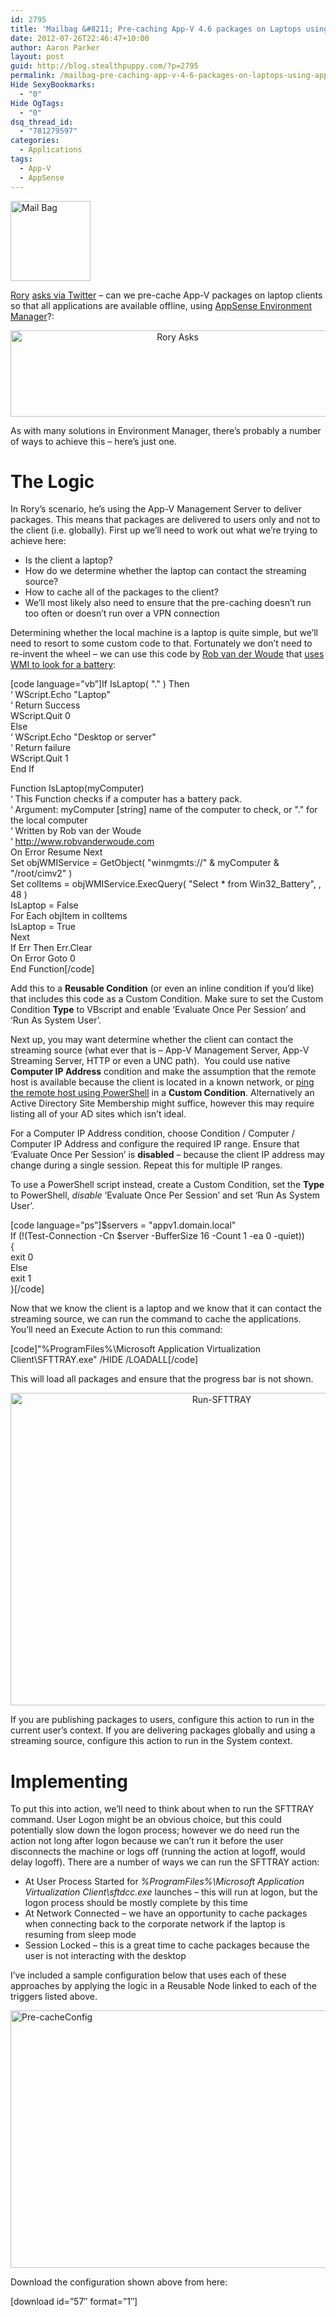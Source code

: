 ```yaml
---
id: 2795
title: 'Mailbag &#8211; Pre-caching App-V 4.6 packages on Laptops using AppSense Environment Manager 8'
date: 2012-07-26T22:46:47+10:00
author: Aaron Parker
layout: post
guid: http://blog.stealthpuppy.com/?p=2795
permalink: /mailbag-pre-caching-app-v-4-6-packages-on-laptops-using-appsense-environment-manager-8/
Hide SexyBookmarks:
  - "0"
Hide OgTags:
  - "0"
dsq_thread_id:
  - "781279597"
categories:
  - Applications
tags:
  - App-V
  - AppSense
---
```

<img class="size-full wp-image-2631 alignnone" title="Mail Bag" src="http://stealthpuppy.com/wp-content/uploads/2012/02/Mail-Bag.png" alt="Mail Bag" width="128" height="128" />

[Rory](https://twitter.com/Rorymon) [asks via Twitter](https://twitter.com/Rorymon/status/228536440403931136) &#8211; can we pre-cache App-V packages on laptop clients so that all applications are available offline, using [AppSense Environment Manager](http://www.appsense.com/policy-and-governance)?:

<p style="text-align: center;">
  <img class="size-full wp-image-2796 aligncenter" title="Rory Asks" src="http://stealthpuppy.com/wp-content/uploads/2012/07/RoryAsks.png" alt="Rory Asks" width="519" height="138" srcset="http://192.168.0.89/wp-content/uploads/2012/07/RoryAsks.png 519w, http://192.168.0.89/wp-content/uploads/2012/07/RoryAsks-150x39.png 150w, http://192.168.0.89/wp-content/uploads/2012/07/RoryAsks-300x79.png 300w" sizes="(max-width: 519px) 100vw, 519px" />
</p>

<p style="text-align: left;">
  As with many solutions in Environment Manager, there&#8217;s probably a number of ways to achieve this &#8211; here&#8217;s just one.
</p>

# The Logic

<p style="text-align: left;">
  In Rory&#8217;s scenario, he&#8217;s using the App-V Management Server to deliver packages. This means that packages are delivered to users only and not to the client (i.e. globally). First up we&#8217;ll need to work out what we&#8217;re trying to achieve here:
</p>

  * Is the client a laptop?
  * How do we determine whether the laptop can contact the streaming source?
  * How to cache all of the packages to the client?
  * We&#8217;ll most likely also need to ensure that the pre-caching doesn&#8217;t run too often or doesn&#8217;t run over a VPN connection

Determining whether the local machine is a laptop is quite simple, but we&#8217;ll need to resort to some custom code to that. Fortunately we don&#8217;t need to re-invent the wheel &#8211; we can use this code by [Rob van der Woude](http://www.robvanderwoude.com/) that [uses WMI to look for a battery](http://www.robvanderwoude.com/vbstech_inventory_laptop.php):

[code language=&#8221;vb&#8221;]If IsLaptop( "." ) Then  
&#8216; WScript.Echo "Laptop"  
&#8216; Return Success  
WScript.Quit 0  
Else  
&#8216; WScript.Echo "Desktop or server"  
&#8216; Return failure  
WScript.Quit 1  
End If

Function IsLaptop(myComputer)  
&#8216; This Function checks if a computer has a battery pack.  
&#8216; Argument: myComputer [string] name of the computer to check, or "." for the local computer  
&#8216; Written by Rob van der Woude  
&#8216; http://www.robvanderwoude.com  
On Error Resume Next  
Set objWMIService = GetObject( "winmgmts://" & myComputer & "/root/cimv2" )  
Set colItems = objWMIService.ExecQuery( "Select * from Win32_Battery", , 48 )  
IsLaptop = False  
For Each objItem in colItems  
IsLaptop = True  
Next  
If Err Then Err.Clear  
On Error Goto 0  
End Function[/code]

Add this to a **Reusable Condition** (or even an inline condition if you&#8217;d like) that includes this code as a Custom Condition. Make sure to set the Custom Condition **Type** to VBscript and enable &#8216;Evaluate Once Per Session&#8217; and &#8216;Run As System User&#8217;.

Next up, you may want determine whether the client can contact the streaming source (what ever that is &#8211; App-V Management Server, App-V Streaming Server, HTTP or even a UNC path).  You could use native **Computer IP Address** condition and make the assumption that the remote host is available because the client is located in a known network, or [ping the remote host using PowerShell](http://blogs.technet.com/b/heyscriptingguy/archive/2012/02/24/use-powershell-to-test-connectivity-on-remote-servers.aspx) in a **Custom Condition**. Alternatively an Active Directory Site Membership might suffice, however this may require listing all of your AD sites which isn&#8217;t ideal.

For a Computer IP Address condition, choose Condition / Computer / Computer IP Address and configure the required IP range. Ensure that &#8216;Evaluate Once Per Session&#8217; is **disabled** &#8211; because the client IP address may change during a single session. Repeat this for multiple IP ranges.

To use a PowerShell script instead, create a Custom Condition, set the **Type** to PowerShell, _disable_ &#8216;Evaluate Once Per Session&#8217; and set &#8216;Run As System User&#8217;.

[code language=&#8221;ps&#8221;]$servers = "appv1.domain.local"  
If (!(Test-Connection -Cn $server -BufferSize 16 -Count 1 -ea 0 -quiet))  
{  
exit 0  
Else  
exit 1  
}[/code]

Now that we know the client is a laptop and we know that it can contact the streaming source, we can run the command to cache the applications. You&#8217;ll need an Execute Action to run this command:

[code]"%ProgramFiles%\Microsoft Application Virtualization Client\SFTTRAY.exe" /HIDE /LOADALL[/code]

This will load all packages and ensure that the progress bar is not shown.

<p align="center">
  <a href="http://stealthpuppy.com/wp-content/uploads/2012/07/Run-SFTTRAY.png"><img style="background-image: none; padding-left: 0px; padding-right: 0px; display: inline; padding-top: 0px; border-width: 0px;" title="Run-SFTTRAY" src="http://stealthpuppy.com/wp-content/uploads/2012/07/Run-SFTTRAY_thumb.png" alt="Run-SFTTRAY" width="660" height="500" border="0" /></a>
</p>

If you are publishing packages to users, configure this action to run in the current user&#8217;s context. If you are delivering packages globally and using a streaming source, configure this action to run in the System context.

# Implementing

To put this into action, we&#8217;ll need to think about when to run the SFTTRAY command. User Logon might be an obvious choice, but this could potentially slow down the logon process; however we do need run the action not long after logon because we can&#8217;t run it before the user disconnects the machine or logs off (running the action at logoff, would delay logoff). There are a number of ways we can run the SFTTRAY action:

  * At User Process Started for _%ProgramFiles%\Microsoft Application Virtualization Client\sftdcc.exe_ launches &#8211; this will run at logon, but the logon process should be mostly complete by this time
  * At Network Connected &#8211; we have an opportunity to cache packages when connecting back to the corporate network if the laptop is resuming from sleep mode
  * Session Locked &#8211; this is a great time to cache packages because the user is not interacting with the desktop

I&#8217;ve included a sample configuration below that uses each of these approaches by applying the logic in a Reusable Node linked to each of the triggers listed above.

[<img style="background-image: none; padding-left: 0px; padding-right: 0px; display: inline; padding-top: 0px; border: 0px;" title="Pre-cacheConfig" src="http://stealthpuppy.com/wp-content/uploads/2012/07/Pre-cacheConfig_thumb.png" alt="Pre-cacheConfig" width="660" height="412" border="0" />](http://stealthpuppy.com/wp-content/uploads/2012/07/Pre-cacheConfig.png)

Download the configuration shown above from here:

<p class="important">
  [download id=&#8221;57&#8243; format=&#8221;1&#8243;]
</p>